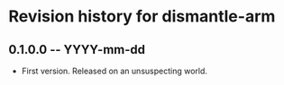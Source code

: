 # Revision history for dismantle-arm

## 0.1.0.0  -- YYYY-mm-dd

* First version. Released on an unsuspecting world.
